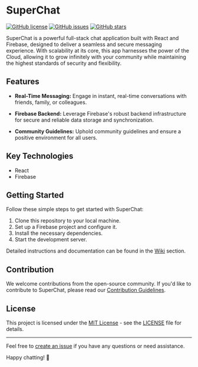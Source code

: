 # SuperChat

[![GitHub license](https://img.shields.io/github/license/mconour/superchat)](https://github.com/mconour/superchat/blob/main/LICENSE)
[![GitHub issues](https://img.shields.io/github/issues/mconour/superchat)](https://github.com/mconour/superchat/issues)
[![GitHub stars](https://img.shields.io/github/stars/mconour/superchat)](https://github.com/mconour/superchat/stargazers)

SuperChat is a powerful full-stack chat application built with React and Firebase, designed to deliver a seamless and secure messaging experience. With scalability at its core, this app harnesses the power of the Cloud, allowing it to grow infinitely with your community while maintaining the highest standards of security and flexibility. 

## Features

- **Real-Time Messaging:** Engage in instant, real-time conversations with friends, family, or colleagues.

- **Firebase Backend:** Leverage Firebase's robust backend infrastructure for secure and reliable data storage and synchronization.

- **Community Guidelines:** Uphold community guidelines and ensure a positive environment for all users.

## Key Technologies

- React
- Firebase

## Getting Started

Follow these simple steps to get started with SuperChat:

1. Clone this repository to your local machine.
2. Set up a Firebase project and configure it.
3. Install the necessary dependencies.
4. Start the development server.

Detailed instructions and documentation can be found in the [Wiki](wiki) section.

## Contribution

We welcome contributions from the open-source community. If you'd like to contribute to SuperChat, please read our [Contribution Guidelines](CONTRIBUTING.md).

## License

This project is licensed under the [MIT License](LICENSE) - see the [LICENSE](LICENSE) file for details.

---

Feel free to [create an issue](issues) if you have any questions or need assistance.

Happy chatting! :speech_balloon: